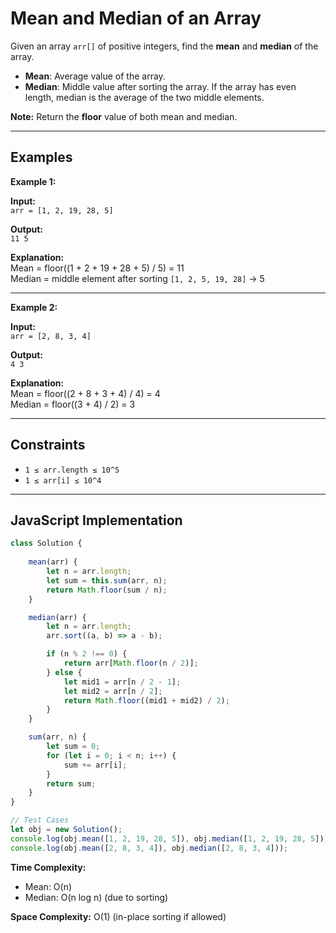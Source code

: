 
# Mean and Median of an Array

Given an array `arr[]` of positive integers, find the **mean** and **median** of the array.  

- **Mean**: Average value of the array.  
- **Median**: Middle value after sorting the array. If the array has even length, median is the average of the two middle elements.  

**Note:** Return the **floor** value of both mean and median.

---

## Examples

**Example 1:**  

**Input:**  
`arr = [1, 2, 19, 28, 5]`  

**Output:**  
`11 5`  

**Explanation:**  
Mean = floor((1 + 2 + 19 + 28 + 5) / 5) = 11  
Median = middle element after sorting `[1, 2, 5, 19, 28]` → 5

---

**Example 2:**  

**Input:**  
`arr = [2, 8, 3, 4]`  

**Output:**  
`4 3`  

**Explanation:**  
Mean = floor((2 + 8 + 3 + 4) / 4) = 4  
Median = floor((3 + 4) / 2) = 3

---

## Constraints

- `1 ≤ arr.length ≤ 10^5`  
- `1 ≤ arr[i] ≤ 10^4`  

---

## JavaScript Implementation

```javascript
class Solution {
    
    mean(arr) {
        let n = arr.length;
        let sum = this.sum(arr, n);
        return Math.floor(sum / n);
    }

    median(arr) {
        let n = arr.length;
        arr.sort((a, b) => a - b);

        if (n % 2 !== 0) {
            return arr[Math.floor(n / 2)];
        } else {
            let mid1 = arr[n / 2 - 1];
            let mid2 = arr[n / 2];
            return Math.floor((mid1 + mid2) / 2);
        }
    }

    sum(arr, n) {
        let sum = 0;
        for (let i = 0; i < n; i++) {
            sum += arr[i];
        }
        return sum;
    }
}

// Test Cases
let obj = new Solution();
console.log(obj.mean([1, 2, 19, 28, 5]), obj.median([1, 2, 19, 28, 5])); // Output: 11 5
console.log(obj.mean([2, 8, 3, 4]), obj.median([2, 8, 3, 4]));             // Output: 4 3
````

**Time Complexity:**

* Mean: O(n)
* Median: O(n log n) (due to sorting)

**Space Complexity:** O(1) (in-place sorting if allowed)

